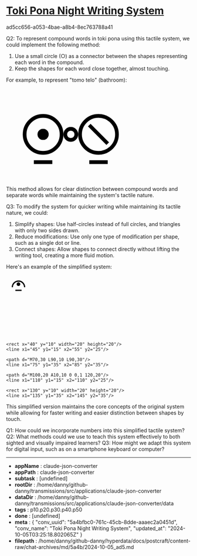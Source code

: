 # [Toki Pona Night Writing System](https://claude.ai/chat/5a4bfbc0-761c-45cb-8dde-aaaec2a0451d)

ad5cc656-a053-4bae-a8b4-8ec763788a41

 Q2: To represent compound words in toki pona using this tactile system, we could implement the following method:

1. Use a small circle (○) as a connector between the shapes representing each word in the compound.
2. Keep the shapes for each word close together, almost touching.

For example, to represent "tomo telo" (bathroom):

<antArtifact identifier="compound-word-example" type="image/svg+xml" title="Compound Word Example">
<svg viewBox="0 0 100 50" xmlns="http://www.w3.org/2000/svg">
  <g stroke="black" stroke-width="2" fill="none">
    <circle cx="20" cy="25" r="10"/>
    <circle cx="20" cy="25" r="2" fill="black"/>
    <circle cx="20" cy="25" r="2" fill="black" cx="24"/>
    <line x1="15" y1="40" x2="25" y2="40"/>
    <circle cx="35" cy="25" r="3"/>
    <circle cx="50" cy="25" r="10"/>
    <line x1="45" y1="20" x2="55" y2="30"/>
    <line x1="45" y1="40" x2="55" y2="40"/>
  </g>
</svg>
</antArtifact>

This method allows for clear distinction between compound words and separate words while maintaining the system's tactile nature.

Q3: To modify the system for quicker writing while maintaining its tactile nature, we could:

1. Simplify shapes: Use half-circles instead of full circles, and triangles with only two sides drawn.
2. Reduce modifications: Use only one type of modification per shape, such as a single dot or line.
3. Connect shapes: Allow shapes to connect directly without lifting the writing tool, creating a more fluid motion.

Here's an example of the simplified system:

<antArtifact identifier="simplified-tactile-system" type="image/svg+xml" title="Simplified Tactile System">
<svg viewBox="0 0 300 100" xmlns="http://www.w3.org/2000/svg">
  <g stroke="black" stroke-width="2" fill="none">
    <path d="M10,20 A10,10 0 0,1 30,20"/>
    <circle cx="20" cy="15" r="2" fill="black"/>
    <line x1="15" y1="25" x2="25" y2="25"/>
    
    <rect x="40" y="10" width="20" height="20"/>
    <line x1="45" y1="15" x2="55" y2="25"/>
    
    <path d="M70,30 L90,10 L90,30"/>
    <line x1="75" y1="35" x2="85" y2="35"/>
    
    <path d="M100,20 A10,10 0 0,1 120,20"/>
    <line x1="110" y1="15" x2="110" y2="25"/>
    
    <rect x="130" y="10" width="20" height="20"/>
    <line x1="135" y1="35" x2="145" y2="35"/>
  </g>
</svg>
</antArtifact>

This simplified version maintains the core concepts of the original system while allowing for faster writing and easier distinction between shapes by touch.

Q1: How could we incorporate numbers into this simplified tactile system?
Q2: What methods could we use to teach this system effectively to both sighted and visually impaired learners?
Q3: How might we adapt this system for digital input, such as on a smartphone keyboard or computer?

---

* **appName** : claude-json-converter
* **appPath** : claude-json-converter
* **subtask** : [undefined]
* **rootDir** : /home/danny/github-danny/transmissions/src/applications/claude-json-converter
* **dataDir** : /home/danny/github-danny/transmissions/src/applications/claude-json-converter/data
* **tags** : p10.p20.p30.p40.p50
* **done** : [undefined]
* **meta** : {
  "conv_uuid": "5a4bfbc0-761c-45cb-8dde-aaaec2a0451d",
  "conv_name": "Toki Pona Night Writing System",
  "updated_at": "2024-10-05T03:25:18.802065Z"
}
* **filepath** : /home/danny/github-danny/hyperdata/docs/postcraft/content-raw/chat-archives/md/5a4b/2024-10-05_ad5.md